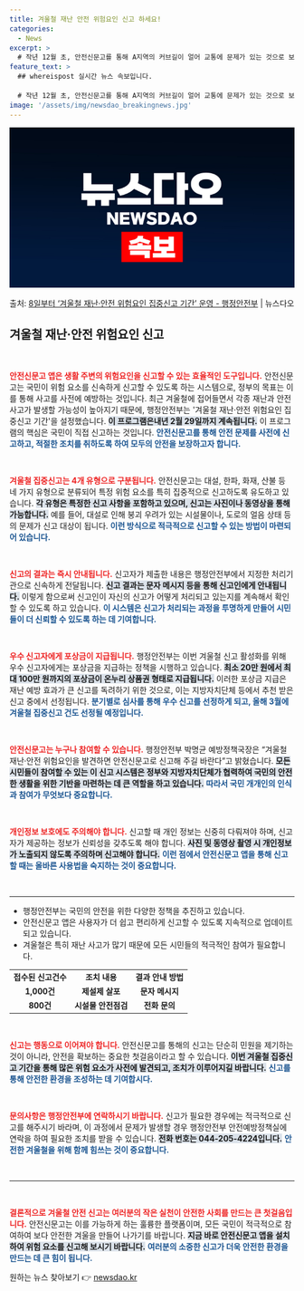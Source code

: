 ```yaml
---
title: 겨울철 재난 안전 위험요인 신고 하세요!
categories:
  - News
excerpt: >
  # 작년 12월 초, 안전신문고를 통해 A지역의 커브길이 얼어 교통에 문제가 있는 것으로 보인다는 내용의 신…
feature_text: >
  ## whereispost 실시간 뉴스 속보입니다.

  # 작년 12월 초, 안전신문고를 통해 A지역의 커브길이 얼어 교통에 문제가 있는 것으로 보인다는 내용의 신…
image: '/assets/img/newsdao_breakingnews.jpg'
---
```


![뉴스다오 속보](/assets/img/newsdao_breakingnews.jpg)

<p>출처: <a href="https://newsdao.kr/2755" rel="dofollow">8일부터 ‘겨울철 재난·안전 위험요인 집중신고 기간’ 운영 - 행정안전부</a> | 뉴스다오</p>

<h2 data-ke-size="size26">겨울철 재난·안전 위험요인 신고</h2>

<p data-ke-size="size16">&nbsp;</p>

<b><span style="color: #ee2323;">안전신문고 앱은 생활 주변의 위험요인을 신고할 수 있는 효율적인 도구입니다.</span></b> 안전신문고는 국민이 위험 요소를 신속하게 신고할 수 있도록 하는 시스템으로, 정부의 목표는 이를 통해 사고를 사전에 예방하는 것입니다. 최근 겨울철에 접어들면서 각종 재난과 안전사고가 발생할 가능성이 높아지기 때문에, 행정안전부는 '겨울철 재난·안전 위험요인 집중신고 기간'을 설정했습니다. <b><span style="background-color: #21538527;">이 프로그램은내년 2월 29일까지 계속됩니다.</span></b> 이 프로그램의 핵심은 국민이 직접 신고하는 것입니다. <b><span style="color: #1a5490;">안전신문고를 통해 안전 문제를 사전에 신고하고, 적절한 조치를 취하도록 하여 모두의 안전을 보장하고자 합니다.</span></b>

<p data-ke-size="size16">&nbsp;</p>

<b><span style="color: #ee2323;">겨울철 집중신고는 4개 유형으로 구분됩니다.</span></b> 안전신문고는 대설, 한파, 화재, 산불 등 네 가지 유형으로 분류되어 특정 위험 요소를 특히 집중적으로 신고하도록 유도하고 있습니다. <b><span style="background-color: #21538527;">각 유형은 특정한 신고 사항을 포함하고 있으며, 신고는 사진이나 동영상을 통해 가능합니다.</span></b> 예를 들어, 대설로 인해 붕괴 우려가 있는 시설물이나, 도로의 얼음 상태 등의 문제가 신고 대상이 됩니다. <b><span style="color: #1a5490;">이런 방식으로 적극적으로 신고할 수 있는 방법이 마련되어 있습니다.</span></b> 

<p data-ke-size="size16">&nbsp;</p>

<b><span style="color: #ee2323;">신고의 결과는 즉시 안내됩니다.</span></b> 신고자가 제출한 내용은 행정안전부에서 지정한 처리기관으로 신속하게 전달됩니다. <b><span style="background-color: #21538527;">신고 결과는 문자 메시지 등을 통해 신고인에게 안내됩니다.</span></b> 이렇게 함으로써 신고인이 자신의 신고가 어떻게 처리되고 있는지를 계속해서 확인할 수 있도록 하고 있습니다. <b><span style="color: #1a5490;">이 시스템은 신고가 처리되는 과정을 투명하게 만들어 시민들이 더 신뢰할 수 있도록 하는 데 기여합니다.</span></b>

<p data-ke-size="size16">&nbsp;</p>

<b><span style="color: #ee2323;">우수 신고자에게 포상금이 지급됩니다.</span></b> 행정안전부는 이번 겨울철 신고 활성화를 위해 우수 신고자에게는 포상금을 지급하는 정책을 시행하고 있습니다. <b><span style="background-color: #21538527;">최소 20만 원에서 최대 100만 원까지의 포상금이 온누리 상품권 형태로 지급됩니다.</span></b> 이러한 포상금 지급은 재난 예방 효과가 큰 신고를 독려하기 위한 것으로, 이는 지방자치단체 등에서 추천 받은 신고 중에서 선정됩니다. <b><span style="color: #1a5490;">분기별로 심사를 통해 우수 신고를 선정하게 되고, 올해 3월에 겨울철 집중신고 건도 선정될 예정입니다.</span></b>

<p data-ke-size="size16">&nbsp;</p>

<b><span style="color: #ee2323;">안전신문고는 누구나 참여할 수 있습니다.</span></b> 행정안전부 박명균 예방정책국장은 “겨울철 재난·안전 위험요인을 발견하면 안전신문고로 신고해 주길 바란다”고 밝혔습니다. <b><span style="background-color: #21538527;">모든 시민들이 참여할 수 있는 이 신고 시스템은 정부와 지방자치단체가 협력하여 국민의 안전한 생활을 위한 기반을 마련하는 데 큰 역할을 하고 있습니다.</span></b> <b><span style="color: #1a5490;">따라서 국민 개개인의 인식과 참여가 무엇보다 중요합니다.</span></b>

<p data-ke-size="size16">&nbsp;</p>

<b><span style="color: #ee2323;">개인정보 보호에도 주의해야 합니다.</span></b> 신고할 때 개인 정보는 신중히 다뤄져야 하며, 신고자가 제공하는 정보가 신뢰성을 갖추도록 해야 합니다. <b><span style="background-color: #21538527;">사진 및 동영상 촬영 시 개인정보가 노출되지 않도록 주의하며 신고해야 합니다.</span></b> <b><span style="color: #1a5490;">이런 점에서 안전신문고 앱을 통해 신고할 때는 올바른 사용법을 숙지하는 것이 중요합니다.</span></b> 

<p data-ke-size="size16">&nbsp;</p>

<hr>

<ul>
<li>행정안전부는 국민의 안전을 위한 다양한 정책을 추진하고 있습니다.</li>
<li>안전신문고 앱은 사용자가 더 쉽고 편리하게 신고할 수 있도록 지속적으로 업데이트되고 있습니다.</li>
<li>겨울철은 특히 재난 사고가 많기 때문에 모든 시민들의 적극적인 참여가 필요합니다.</li>
</ul>

<table style="width: 100%; border-collapse: collapse;">
  <tr>
    <td style="text-align: center; height: 17px;"><b>접수된 신고건수</b></td>
    <td style="text-align: center; height: 17px;"><b>조치 내용</b></td>
    <td style="text-align: center; height: 17px;"><b>결과 안내 방법</b></td>
  </tr>
  <tr>
    <td style="text-align: center; height: 17px;"><b>1,000건</b></td>
    <td style="text-align: center; height: 17px;"><b>제설제 살포</b></td>
    <td style="text-align: center; height: 17px;"><b>문자 메시지</b></td>
  </tr>
  <tr>
    <td style="text-align: center; height: 17px;"><b>800건</b></td>
    <td style="text-align: center; height: 17px;"><b>시설물 안전점검</b></td>
    <td style="text-align: center; height: 17px;"><b>전화 문의</b></td>
  </tr>
</table>

<p data-ke-size="size16">&nbsp;</p>

<b><span style="color: #ee2323;">신고는 행동으로 이어져야 합니다.</span></b> 안전신문고를 통해의 신고는 단순히 민원을 제기하는 것이 아니라, 안전을 확보하는 중요한 첫걸음이라고 할 수 있습니다. <b><span style="background-color: #21538527;">이번 겨울철 집중신고 기간을 통해 많은 위험 요소가 사전에 발견되고, 조치가 이루어지길 바랍니다.</span></b> <b><span style="color: #1a5490;">신고를 통해 안전한 환경을 조성하는 데 기여합시다.</span></b> 

<p data-ke-size="size16">&nbsp;</p>

<b><span style="color: #ee2323;">문의사항은 행정안전부에 연락하시기 바랍니다.</span></b> 신고가 필요한 경우에는 적극적으로 신고를 해주시기 바라며, 이 과정에서 문제가 발생할 경우 행정안전부 안전예방정책실에 연락을 하여 필요한 조치를 받을 수 있습니다. <b><span style="background-color: #21538527;">전화 번호는 044-205-4224입니다.</span></b> <b><span style="color: #1a5490;">안전한 겨울철을 위해 함께 힘쓰는 것이 중요합니다.</span></b> 

<p data-ke-size="size16">&nbsp;</p> 

<hr>

<p data-ke-size="size16">&nbsp;</p> 

<b><span style="color: #ee2323;">결론적으로 겨울철 안전 신고는 여러분의 작은 실천이 안전한 사회를 만드는 큰 첫걸음입니다.</span></b> 안전신문고는 이를 가능하게 하는 훌륭한 플랫폼이며, 모든 국민이 적극적으로 참여하여 보다 안전한 겨울을 만들어 나가기를 바랍니다. <b><span style="background-color: #21538527;">지금 바로 안전신문고 앱을 설치하여 위험 요소를 신고해 보시기 바랍니다.</span></b> <b><span style="color: #1a5490;">여러분의 소중한 신고가 더욱 안전한 환경을 만드는 데 큰 힘이 됩니다.</span></b> 

원하는 뉴스 찾아보기 👉 <a href="https://newsdao.kr" rel="dofollow">newsdao.kr</a>


